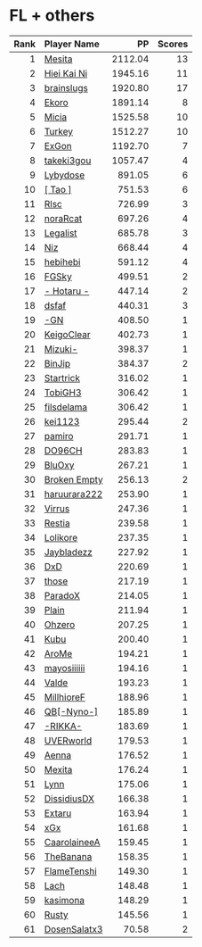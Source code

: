 # FL + others
| Rank | Player Name |  PP  | Scores |
| ----:|:----------- | ----:| ------:|
| 1 | [Mesita](https://osu.ppy.sh/u/201459) | 2112.04 | 13 |
| 2 | [Hiei Kai Ni](https://osu.ppy.sh/u/1019389) | 1945.16 | 11 |
| 3 | [brainslugs](https://osu.ppy.sh/u/1911387) | 1920.80 | 17 |
| 4 | [Ekoro](https://osu.ppy.sh/u/284905) | 1891.14 | 8 |
| 5 | [Micia](https://osu.ppy.sh/u/131118) | 1525.58 | 10 |
| 6 | [Turkey](https://osu.ppy.sh/u/762193) | 1512.27 | 10 |
| 7 | [ExGon](https://osu.ppy.sh/u/214187) | 1192.70 | 7 |
| 8 | [takeki3gou](https://osu.ppy.sh/u/447472) | 1057.47 | 4 |
| 9 | [Lybydose](https://osu.ppy.sh/u/64501) | 891.05 | 6 |
| 10 | [[ Tao ]](https://osu.ppy.sh/u/2167041) | 751.53 | 6 |
| 11 | [Rlsc](https://osu.ppy.sh/u/2110845) | 726.99 | 3 |
| 12 | [noraRcat](https://osu.ppy.sh/u/883939) | 697.26 | 4 |
| 13 | [Legalist](https://osu.ppy.sh/u/298497) | 685.78 | 3 |
| 14 | [Niz](https://osu.ppy.sh/u/1833186) | 668.44 | 4 |
| 15 | [hebihebi](https://osu.ppy.sh/u/497870) | 591.12 | 4 |
| 16 | [FGSky](https://osu.ppy.sh/u/2094566) | 499.51 | 2 |
| 17 | [- Hotaru -](https://osu.ppy.sh/u/3739406) | 447.14 | 2 |
| 18 | [dsfaf](https://osu.ppy.sh/u/6641890) | 440.31 | 3 |
| 19 | [-GN](https://osu.ppy.sh/u/895581) | 408.50 | 1 |
| 20 | [KeigoClear](https://osu.ppy.sh/u/512319) | 402.73 | 1 |
| 21 | [Mizuki-](https://osu.ppy.sh/u/903167) | 398.37 | 1 |
| 22 | [BinJip](https://osu.ppy.sh/u/261694) | 384.37 | 2 |
| 23 | [Startrick](https://osu.ppy.sh/u/2782104) | 316.02 | 1 |
| 24 | [TobiGH3](https://osu.ppy.sh/u/3341040) | 306.42 | 1 |
| 25 | [filsdelama](https://osu.ppy.sh/u/2831793) | 306.42 | 1 |
| 26 | [kei1123](https://osu.ppy.sh/u/834399) | 295.44 | 2 |
| 27 | [pamiro](https://osu.ppy.sh/u/2095634) | 291.71 | 1 |
| 28 | [DO96CH](https://osu.ppy.sh/u/4258029) | 283.83 | 1 |
| 29 | [BluOxy](https://osu.ppy.sh/u/580925) | 267.21 | 1 |
| 30 | [Broken Empty](https://osu.ppy.sh/u/966050) | 256.13 | 2 |
| 31 | [haruurara222](https://osu.ppy.sh/u/85491) | 253.90 | 1 |
| 32 | [Virrus](https://osu.ppy.sh/u/949804) | 247.36 | 1 |
| 33 | [Restia](https://osu.ppy.sh/u/647766) | 239.58 | 1 |
| 34 | [Lolikore](https://osu.ppy.sh/u/1471815) | 237.35 | 1 |
| 35 | [Jaybladezz](https://osu.ppy.sh/u/3725492) | 227.92 | 1 |
| 36 | [DxD](https://osu.ppy.sh/u/5334695) | 220.69 | 1 |
| 37 | [those](https://osu.ppy.sh/u/557166) | 217.19 | 1 |
| 38 | [ParadoX](https://osu.ppy.sh/u/3424394) | 214.05 | 1 |
| 39 | [Plain](https://osu.ppy.sh/u/2327558) | 211.94 | 1 |
| 40 | [Ohzero](https://osu.ppy.sh/u/646264) | 207.25 | 1 |
| 41 | [Kubu](https://osu.ppy.sh/u/29130) | 200.40 | 1 |
| 42 | [AroMe](https://osu.ppy.sh/u/536207) | 194.21 | 1 |
| 43 | [mayosiiiiii](https://osu.ppy.sh/u/166465) | 194.16 | 1 |
| 44 | [Valde](https://osu.ppy.sh/u/208531) | 193.23 | 1 |
| 45 | [MillhioreF](https://osu.ppy.sh/u/941094) | 188.96 | 1 |
| 46 | [QB[-Nyno-]](https://osu.ppy.sh/u/1640616) | 185.89 | 1 |
| 47 | [-RIKKA-](https://osu.ppy.sh/u/2002719) | 183.69 | 1 |
| 48 | [UVERworld](https://osu.ppy.sh/u/1881681) | 179.53 | 1 |
| 49 | [Aenna](https://osu.ppy.sh/u/78552) | 176.52 | 1 |
| 50 | [Mexita](https://osu.ppy.sh/u/1800183) | 176.24 | 1 |
| 51 | [Lynn](https://osu.ppy.sh/u/436490) | 175.06 | 1 |
| 52 | [DissidiusDX](https://osu.ppy.sh/u/3742782) | 166.38 | 1 |
| 53 | [Extaru](https://osu.ppy.sh/u/4498813) | 163.94 | 1 |
| 54 | [xGx](https://osu.ppy.sh/u/3790274) | 161.68 | 1 |
| 55 | [CaarolaineeA](https://osu.ppy.sh/u/1199073) | 159.45 | 1 |
| 56 | [TheBanana](https://osu.ppy.sh/u/3146113) | 158.35 | 1 |
| 57 | [FlameTenshi](https://osu.ppy.sh/u/4234676) | 149.30 | 1 |
| 58 | [Lach](https://osu.ppy.sh/u/2108620) | 148.48 | 1 |
| 59 | [kasimona](https://osu.ppy.sh/u/510692) | 148.29 | 1 |
| 60 | [Rusty](https://osu.ppy.sh/u/94364) | 145.56 | 1 |
| 61 | [DosenSalatx3](https://osu.ppy.sh/u/3813433) | 70.58 | 2 |

